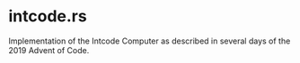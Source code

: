 # intcode.rs
Implementation of the Intcode Computer as described in several days of the 2019 Advent of Code.
